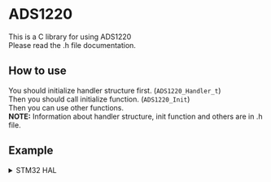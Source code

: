 # ADS1220
This is a C library for using ADS1220 \
Please read the .h file documentation.
## How to use
You should initialize handler structure first. (`ADS1220_Handler_t`) \
Then you should call initialize function. (`ADS1220_Init`) \
Then you can use other functions. \
**NOTE:** Information about handler structure, init function and others are in .h file. 

## Example
<details>
<summary>
STM32 HAL
</summary>

```c
#include "ADS1220.h"
void CS_UP(void)
{
    // GPIO_CS_GROUP and GPIO_CS_PIN depend on your schematic.
    HAL_GPIO_WritePin(GPIO_CS_GROUP, GPIO_CS_PIN, GPIO_PIN_SET);
}
void CS_DOWN(void)
{
    // GPIO_CS_GROUP and GPIO_CS_PIN depend on your schematic.
    HAL_GPIO_WritePin(GPIO_CS_GROUP, GPIO_CS_PIN, GPIO_PIN_RESET);
}
void TRANSMIT(uint8_t data)
{
    // SPI_DRIVER depends on your configuration.
    HAL_SPI_Transmit (SPI_DRIVER, &data, sizeof(uint8_t), HAL_MAX_DELAY);
}
uint8_t RECEIVE(void)
{
    uint8_t dataR = 0;
    // SPI_DRIVER depends on your configuration.
    HAL_SPI_Receive (SPI_DRIVER, &dataR, sizeof(uint8_t), HAL_MAX_DELAY);
    return dataR;
}
void DELAY(uint32_t us)
{
    // DELAY_US depends on your code.
    DELAY_US(us);
}
ADS1220_Handler_t Handler = {0};

void main (void)
{
    // Initialize all STM32 peripherals including SPI needed for ADS1220 with desire configuration before call ADS1220 init function.

    Handler.ADC_CS_HIGH = CS_UP;
    Handler.ADC_CS_LOW = CS_DOWN;
    Handler.ADC_Transmit = TRANSMIT;
    Handler.ADC_Receive = RECEIVE;
    Handler.ADC_Delay_US = DELAY;
    
    // Passing Parameters as NULL to use default configurations.
    ADS1220_Init(&Handler, NULL);

    // Default conversion mode is Single-shot
    ADS1220_StartSync(&Handler);

    // GPIO_DRDY_GROUP and GPIO_DRDY_PIN depend on your schematic.
    while(HAL_GPIO_ReadPin(GPIO_DRDY_GROUP, GPIO_DRDY_PIN) == GPIO_PIN_SET){}

    int32_t ADC_Data;
    ADS1220_ReadData(&Handler, &ADC_Data);

    // 2.048 is internal voltage reference and is used as default config.
    // 1 is default adc gain value and it must be equivalent to the gain config in ADS1220_Parameters_t.
    printf("ADC Raw: 0x%X | ADC Voltage : %f\r\n", ADC_Data, ADCValueToVoltage(ADC_Data, 2.048, 1));

    while(1)
    {
    }
}
```
</details>
